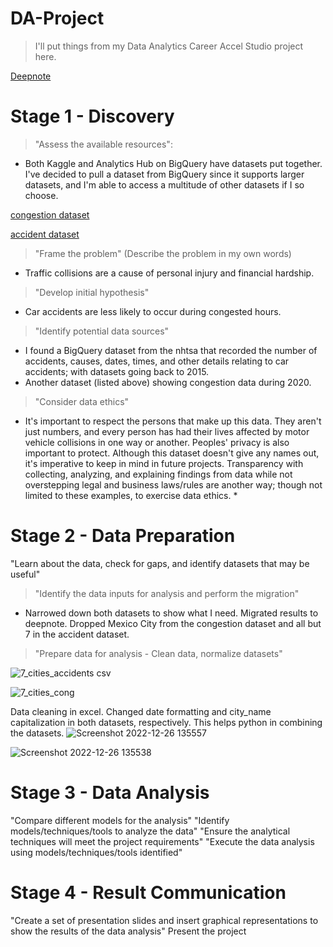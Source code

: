 # DA-Project
> I'll put things from my Data Analytics Career Accel Studio project here.

  [Deepnote](https://deepnote.com/workspace/uni-b780-ef93fdef-c706-47b3-b054-4b4a1e6442fe/project/NU-project-be108f48-4df2-4c72-9193-d5ea684325ba/notebook/Notebook%201-ff9ba100ee414f2ab5dfee49f8f05310)
# Stage 1 - Discovery

> "Assess the available resources":
> 
  * Both Kaggle and Analytics Hub on BigQuery have datasets put together. I've decided to pull a dataset from BigQuery since it supports larger datasets, and       I'm able to access a multitude of other datasets if I so choose.
  
  [congestion dataset](https://console.cloud.google.com/bigquery?project=stalwart-topic-372019&ws=!1m18!1m4!4m3!1sbigquery-public-data!2scovid19_google_mobility!3smobility_report!1m4!4m3!1sbigquery-public-data!2scovid19_geotab_mobility_impact!3scity_congestion!1m3!8m2!1s969132371377!2s12eb8ac73aab45439c9e07cfdbb3e4da!1m3!8m2!1s969132371377!2s443349a901e64a429d62e942433449b0)
  
  [accident dataset](https://console.cloud.google.com/bigquery?project=stalwart-topic-372019&ws=!1m18!1m4!4m3!1sbigquery-public-data!2scovid19_google_mobility!3smobility_report!1m4!4m3!1sbigquery-public-data!2snhtsa_traffic_fatalities!3s%20accident_2020!1m3!8m2!1s969132371377!2s12eb8ac73aab45439c9e07cfdbb3e4da!1m3!8m2!1s969132371377!2s443349a901e64a429d62e942433449b0)
  
> "Frame the problem" (Describe the problem in my own words)

  * Traffic collisions are a cause of personal injury and financial hardship. 
  
> "Develop initial hypothesis"

  * Car accidents are less likely to occur during congested hours.
  
> "Identify potential data sources"

  * I found a BigQuery dataset from the nhtsa that recorded the number of accidents, causes, dates, times, and other details relating to car accidents; with datasets going back to 2015. 
  * Another dataset (listed above) showing congestion data during 2020.
  
> "Consider data ethics"

  * It's important to respect the persons that make up this data. They aren't just numbers, and every person has had their lives affected by motor vehicle collisions in one way or another. Peoples' privacy is also important to protect. Although this dataset doesn't give any names out, it's imperative to keep in mind in future projects. Transparency with collecting, analyzing, and explaining findings from data while not overstepping legal and business laws/rules are another way; though not limited to these examples, to exercise data ethics. *
  
# Stage 2 - Data Preparation
"Learn about the data, check for gaps, and identify datasets that may be useful"
 
> "Identify the data inputs for analysis and perform the migration"

  * Narrowed down both datasets to show what I need. Migrated results to deepnote. Dropped Mexico City from the congestion dataset and all but 7 in the accident dataset.
 
> "Prepare data for analysis - Clean data, normalize datasets"

![7_cities_accidents csv](https://user-images.githubusercontent.com/114529109/209414465-973b2cd7-e2a4-40e5-9886-0f3bfb27ed07.png)

![7_cities_cong](https://user-images.githubusercontent.com/114529109/209414469-5ebfde53-57c9-4412-ba97-b092fb848704.png)

Data cleaning in excel. Changed date formatting and city_name capitalization in both datasets, respectively. This helps python in combining the datasets.
![Screenshot 2022-12-26 135557](https://user-images.githubusercontent.com/114529109/210015659-6aa575ef-f762-472d-94b3-b672fe97e9b2.png)

![Screenshot 2022-12-26 135538](https://user-images.githubusercontent.com/114529109/210015668-786684c6-9da3-4216-9a8c-df06df033b4d.png)

# Stage 3 - Data Analysis
"Compare different models for the analysis"
"Identify models/techniques/tools to analyze the data"
"Ensure the analytical techniques will meet the project requirements"
"Execute the data analysis using models/techniques/tools identified"
# Stage 4 - Result Communication
"Create a set of presentation slides and insert graphical representations to show the results of the data analysis"
Present the project
